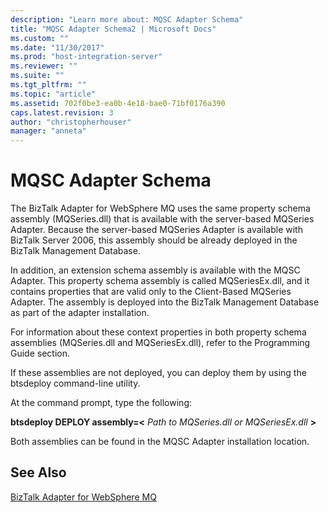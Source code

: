 ```yaml
---
description: "Learn more about: MQSC Adapter Schema"
title: "MQSC Adapter Schema2 | Microsoft Docs"
ms.custom: ""
ms.date: "11/30/2017"
ms.prod: "host-integration-server"
ms.reviewer: ""
ms.suite: ""
ms.tgt_pltfrm: ""
ms.topic: "article"
ms.assetid: 702f0be3-ea0b-4e18-bae0-71bf0176a390
caps.latest.revision: 3
author: "christopherhouser"
manager: "anneta"
---
```

# MQSC Adapter Schema
The BizTalk Adapter for WebSphere MQ uses the same property schema assembly (MQSeries.dll) that is available with the server-based MQSeries Adapter. Because the server-based MQSeries Adapter is available with BizTalk Server 2006, this assembly should be already deployed in the BizTalk Management Database.  
  
 In addition, an extension schema assembly is available with the MQSC Adapter. This property schema assembly is called MQSeriesEx.dll, and it contains properties that are valid only to the Client-Based MQSeries Adapter. The assembly is deployed into the BizTalk Management Database as part of the adapter installation.  
  
 For information about these context properties in both property schema assemblies (MQSeries.dll and MQSeriesEx.dll), refer to the Programming Guide section.  
  
 If these assemblies are not deployed, you can deploy them by using the btsdeploy command-line utility.  
  
 At the command prompt, type the following:  
  
 **btsdeploy DEPLOY assembly=\<** *Path to MQSeries.dll or MQSeriesEx.dll* **>**  
  
 Both assemblies can be found in the MQSC Adapter installation location.  
  
## See Also  
 [BizTalk Adapter for WebSphere MQ](../core/biztalk-adapter-for-websphere-mq2.md)
